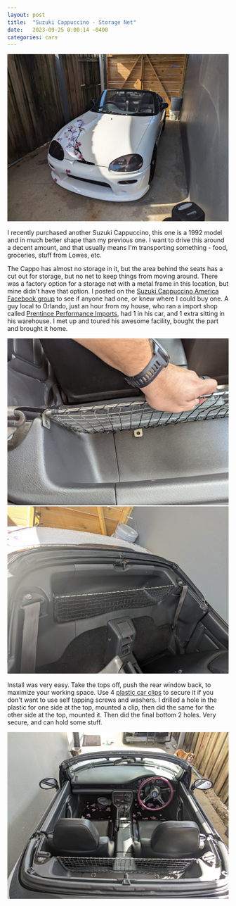 ```yaml
---
layout: post
title:  "Suzuki Cappuccino - Storage Net"
date:   2023-09-25 8:00:14 -0400
categories: cars
---
```


![Net](/images/net/4.jpg)

I recently purchased another Suzuki Cappuccino, this one is a 1992 model and in much better shape than my previous one. I want to drive this around a decent amount, and that usually means I'm transporting something - food, groceries, stuff from Lowes, etc. 

The Cappo has almost no storage in it, but the area behind the seats has a cut out for storage, but no net to keep things from moving around. There was a factory option for a storage net with a metal frame in this location, but mine didn't have that option. I posted on the [Suzuki Cappuccino America Facebook group](https://www.facebook.com/groups/2024808397586129) to see if anyone had one, or knew where I could buy one. A guy local to Orlando, just an hour from my house, who ran a import shop called [Prentince Performance Imports](https://www.instagram.com/prenticeperformanceimports/), had 1 in his car, and 1 extra sitting in his warehouse. I met up and toured his awesome facility, bought the part and brought it home. 

![Net](/images/net/1.jpg)
![Net](/images/net/2.jpg)

Install was very easy. Take the tops off, push the rear window back, to maximize your working space. Use 4 [plastic car clips](https://amzn.to/3t2f33j) to secure it if you don't want to use self tapping screws and washers. I drilled a hole in the plastic for one side at the top, mounted a clip, then did the same for the other side at the top, mounted it. Then did the final bottom 2 holes. Very secure, and can hold some stuff.

![Net](/images/net/3.jpg)

